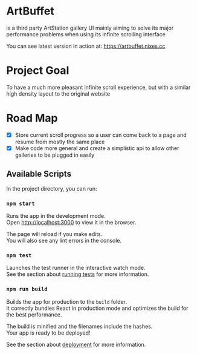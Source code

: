 # ArtBuffet
is a third party ArtStation gallery UI mainly aiming to solve its major performance problems when using its infinite scrolling interface

You can see latest version in action at: https://artbuffet.nixes.cc

# Project Goal
To have a much more pleasant infinite scroll experience, but with a similar high density layout to the original website

# Road Map
- [x] Store current scroll progress so a user can come back to a page and resume from mostly the same place
- [x] Make code more general and create a simplistic api to allow other galleries to be plugged in easily

## Available Scripts

In the project directory, you can run:

### `npm start`

Runs the app in the development mode.<br>
Open [http://localhost:3000](http://localhost:3000) to view it in the browser.

The page will reload if you make edits.<br>
You will also see any lint errors in the console.

### `npm test`

Launches the test runner in the interactive watch mode.<br>
See the section about [running tests](https://facebook.github.io/create-react-app/docs/running-tests) for more information.

### `npm run build`

Builds the app for production to the `build` folder.<br>
It correctly bundles React in production mode and optimizes the build for the best performance.

The build is minified and the filenames include the hashes.<br>
Your app is ready to be deployed!

See the section about [deployment](https://facebook.github.io/create-react-app/docs/deployment) for more information.
